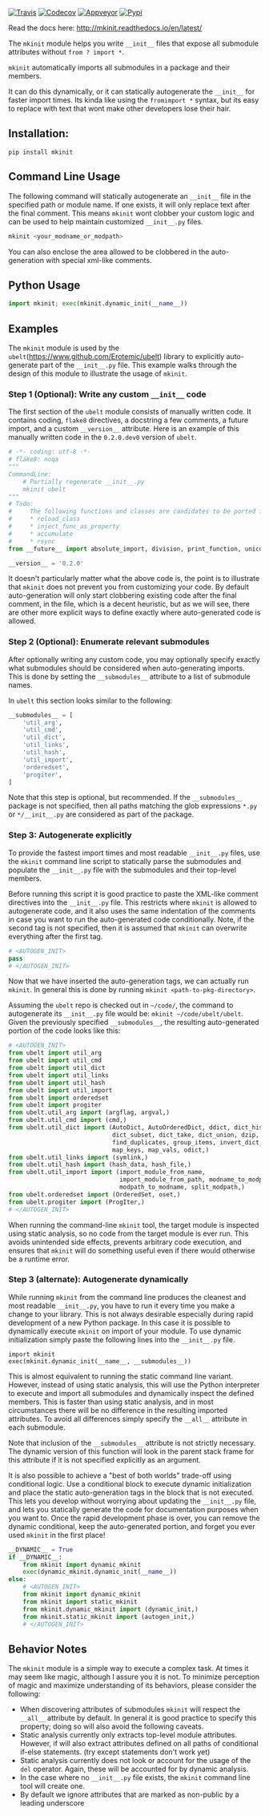 [![Travis](https://img.shields.io/travis/Erotemic/mkinit/master.svg?label=Travis%20CI)](https://travis-ci.org/Erotemic/mkinit)
[![Codecov](https://codecov.io/github/Erotemic/mkinit/badge.svg?branch=master&service=github)](https://codecov.io/github/Erotemic/mkinit?branch=master)
[![Appveyor](https://ci.appveyor.com/api/projects/status/github/Erotemic/mkinit?svg=True)](https://ci.appveyor.com/project/Erotemic/mkinit/branch/master)
[![Pypi](https://img.shields.io/pypi/v/mkinit.svg)](https://pypi.python.org/pypi/mkinit)


Read the docs here: http://mkinit.readthedocs.io/en/latest/

The `mkinit` module helps you write `__init__` files that expose all submodule
attributes without `from ? import *`.

`mkinit` automatically imports all submodules in a package and their members.

It can do this dynamically, or it can statically autogenerate the `__init__`
for faster import times. Its kinda like using the `fromimport *` syntax, but
its easy to replace with text that wont make other developers lose their hair.

## Installation:

```
pip install mkinit
```

## Command Line Usage

The following command will statically autogenerate an `__init__` file in the
specified path or module name. If one exists, it will only replace text after
the final comment. This means `mkinit` wont clobber your custom logic and can
be used to help maintain customized `__init__.py` files.

```bash
mkinit <your_modname_or_modpath>
```

You can also enclose the area allowed to be clobbered in the auto-generation
with special xml-like comments.


## Python Usage
```python
import mkinit; exec(mkinit.dynamic_init(__name__))
```


## Examples

The `mkinit` module is used by the
`ubelt`(https://www.github.com/Erotemic/ubelt) library to explicitly
auto-generate part of the `__init__.py` file. This example walks through the
design of this module to illustrate the usage of `mkinit`.

### Step 1 (Optional): Write any custom `__init__` code

The first section of the `ubelt` module consists of manually written code. It
contains coding, `flake8` directives, a docstring a few comments, a future
import, and a custom `__version__` attribute. Here is an example of this
manually written code in the `0.2.0.dev0` version of `ubelt`.

```python
# -*- coding: utf-8 -*-
# flake8: noqa
"""
CommandLine:
    # Partially regenerate __init__.py
    mkinit ubelt
"""
# Todo:
#     The following functions and classes are candidates to be ported from utool:
#     * reload_class
#     * inject_func_as_property
#     * accumulate
#     * rsync
from __future__ import absolute_import, division, print_function, unicode_literals

__version__ = '0.2.0'
```
It doesn't particularly matter what the above code is, the point is to
illustrate that `mkinit` does not prevent you from customizing your code. By
default auto-generation will only start clobbering existing code after the
final comment, in the file, which is a decent heuristic, but as we will see,
there are other more explicit ways to define exactly where auto-generated code
is allowed.

### Step 2 (Optional): Enumerate relevant submodules

After optionally writing any custom code, you may optionally specify exactly
what submodules should be considered when auto-generating imports. This is done
by setting the `__submodules__` attribute to a list of submodule names. 

In `ubelt` this section looks similar to the following:

```python
__submodules__ = [
    'util_arg',
    'util_cmd',
    'util_dict',
    'util_links',
    'util_hash',
    'util_import',
    'orderedset',
    'progiter',
]
```

Note that this step is optional, but recommended. If the `__submodules__`
package is not specified, then all paths matching the glob expressions `*.py`
or `*/__init__.py` are considered as part of the package.

### Step 3: Autogenerate explicitly

To provide the fastest import times and most readable `__init__.py` files, use
the `mkinit` command line script to statically parse the submodules and
populate the `__init__.py` file with the submodules and their top-level
members.

Before running this script it is good practice to paste the XML-like comment
directives into the `__init__.py` file. This restricts where `mkinit` is
allowed to autogenerate code, and it also uses the same indentation of the
comments in case you want to run the auto-generated code conditionally. Note,
if the second tag is not specified, then it is assumed that `mkinit` can
overwrite everything after the first tag.

```python
# <AUTOGEN_INIT>
pass
# </AUTOGEN_INIT>
```

Now that we have inserted the auto-generation tags, we can actually run
`mkinit`.  In general this is done by running `mkinit <path-to-pkg-directory>`.

Assuming the `ubelt` repo is checked out in `~/code/`, the command to
autogenerate its `__init__.py` file would be: `mkinit ~/code/ubelt/ubelt`.
Given the previously specified `__submodules__`, the resulting auto-generated
portion of the code looks like this: 

```python
# <AUTOGEN_INIT>
from ubelt import util_arg
from ubelt import util_cmd
from ubelt import util_dict
from ubelt import util_links
from ubelt import util_hash
from ubelt import util_import
from ubelt import orderedset
from ubelt import progiter
from ubelt.util_arg import (argflag, argval,)
from ubelt.util_cmd import (cmd,)
from ubelt.util_dict import (AutoDict, AutoOrderedDict, ddict, dict_hist,
                             dict_subset, dict_take, dict_union, dzip,
                             find_duplicates, group_items, invert_dict,
                             map_keys, map_vals, odict,)
from ubelt.util_links import (symlink,)
from ubelt.util_hash import (hash_data, hash_file,)
from ubelt.util_import import (import_module_from_name,
                               import_module_from_path, modname_to_modpath,
                               modpath_to_modname, split_modpath,)
from ubelt.orderedset import (OrderedSet, oset,)
from ubelt.progiter import (ProgIter,)
# </AUTOGEN_INIT>
```

When running the command-line `mkinit` tool, the target module is inspected
using static analysis, so no code from the target module is ever run. This
avoids unintended side effects, prevents arbitrary code execution, and ensures
that `mkinit` will do something useful even if there would otherwise be a
runtime error.

### Step 3 (alternate): Autogenerate dynamically

While running `mkinit` from the command line produces the cleanest and most
readable `__init__.py`, you have to run it every time you make a change to your
library. This is not always desirable especially during rapid development of a
new Python package. In this case it is possible to dynamically execute `mkinit`
on import of your module. To use dynamic initialization simply paste the
following lines into the `__init__.py` file.

```
import mkinit
exec(mkinit.dynamic_init(__name__, __submodules__))
```

This is almost equivalent to running the static command line variant.  However,
instead of using static analysis, this will use the Python interpreter to
execute and import all submodules and dynamically inspect the defined members.
This is faster than using static analysis, and in most circumstances there will
be no difference in the resulting imported attributes. To avoid all differences 
simply specify the `__all__` attribute in each submodule.

Note that inclusion of the `__submodules__` attribute is not strictly
necessary. The dynamic version of this function will look in the parent stack
frame for this attribute if it is not specified explicitly as an argument.

It is also possible to achieve a "best of both worlds" trade-off using
conditional logic. Use a conditional block to execute dynamic initialization
and place the static auto-generation tags in the block that is not executed.
This lets you develop without worrying about updating the `__init__.py` file,
and lets you statically generate the code for documentation purposes when you
want to. Once the rapid development phase is over, you can remove the dynamic
conditional, keep the auto-generated portion, and forget you ever used `mkinit`
in the first place!


```python
__DYNAMIC__ = True
if __DYNAMIC__:
    from mkinit import dynamic_mkinit
    exec(dynamic_mkinit.dynamic_init(__name__))
else:
    # <AUTOGEN_INIT>
    from mkinit import dynamic_mkinit
    from mkinit import static_mkinit
    from mkinit.dynamic_mkinit import (dynamic_init,)
    from mkinit.static_mkinit import (autogen_init,)
    # </AUTOGEN_INIT>
```




## Behavior Notes

The `mkinit` module is a simple way to execute a complex task. At times it may
seem like magic, although I assure you it is not. To minimize perception of
magic and maximize understanding of its behaviors, please consider the
following:

* When discovering attributes of submodules `mkinit` will respect the `__all__`
  attribute by default. In general it is good practice to specify this
  property; doing so will also avoid the following caveats.
* Static analysis currently only extracts top-level module attributes. However, 
  if will also extract attributes defined on all paths of conditional
  if-else statements. (try except statements don't work yet)
* Static analysis currently does not look or account for the usage of the `del`
  operator. Again, these will be accounted for by dynamic analysis.
* In the case where no `__init__.py` file exists, the `mkinit` command line
  tool will create one.
* By default we ignore attributes that are marked as non-public by a leading
  underscore
